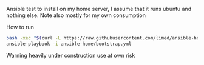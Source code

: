 Ansible test to install on my home server, I assume that it runs ubuntu and nothing else. Note also mostly for my own consumption

How to run

```bash
bash -xec "$(curl -L https://raw.githubusercontent.com/limed/ansible-home/master/bootstrap.sh)"
ansible-playbook -i ansible-home/bootstrap.yml
```

Warning heavily under construction use at own risk
